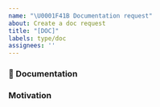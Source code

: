 ```yaml
---
name: "\U0001F41B Documentation request"
about: Create a doc request
title: "[DOC]"
labels: type/doc
assignees: ''
---
```


### 📃 Documentation

<!-- A clear and concise description of the documentation/tutorial request. -->

### Motivation

<!-- Please mention the type of documentation request (new tutorial, FAQ, feature documentation, or doc bug) and link any related Github issues and pull requests. -->
